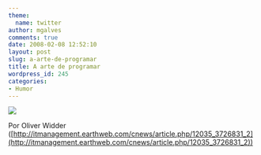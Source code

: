 ```yaml
---
theme:
  name: twitter
author: mgalves
comments: true
date: 2008-02-08 12:52:10
layout: post
slug: a-arte-de-programar
title: A arte de programar
wordpress_id: 245
categories:
- Humor
---
```


[![]({{BASE_PATH}}/images/2008-02-08-a-arte-de-programar/art-of-programming.jpg)](http://itmanagement.earthweb.com/cnews/article.php/12035_3726831_2)


Por Oliver Widder ([http://itmanagement.earthweb.com/cnews/article.php/12035_3726831_2](http://itmanagement.earthweb.com/cnews/article.php/12035_3726831_2))
